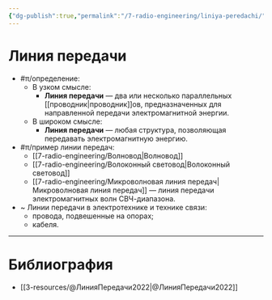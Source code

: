 ```yaml
---
{"dg-publish":true,"permalink":"/7-radio-engineering/liniya-peredachi/","title":"Линия передачи","tags":["радиотехника"]}
---
```



# Линия передачи

- #π/определение:
	- В узком смысле:
		- **Линия передачи** — два или несколько параллельных [[проводник\|проводник]]ов, предназначенных для направленной передачи электромагнитной энергии.
	- В широком смысле:
		- **Линия передачи** — любая структура, позволяющая передавать электромагнитную энергию.
- #π/пример линии передач:
	- [[7-radio-engineering/Волновод\|Волновод]]
	- [[7-radio-engineering/Волоконный световод\|Волоконный световод]]
	- [[7-radio-engineering/Микроволновая линия передач\|Микроволновая линия передач]] — линия передачи электромагнитных волн СВЧ-диапазона.
- ~ Линии передачи в электротехнике и технике связи:
	- провода, подвешенные на опорах;
	- кабеля.

---

# Библиография

- [[3-resources/@ЛинияПередачи2022\|@ЛинияПередачи2022]]
